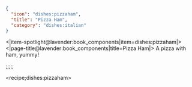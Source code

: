 ```json
{
  "icon": "dishes:pizzaham",
  "title": "Pizza Ham",
  "category": "dishes:italian"
}
```

<|item-spotlight@lavender:book_components|item=dishes:pizzaham|>
<|page-title@lavender:book_components|title=Pizza Ham|>
A pizza with ham, yummy!

;;;;;

<recipe;dishes:pizzaham>

